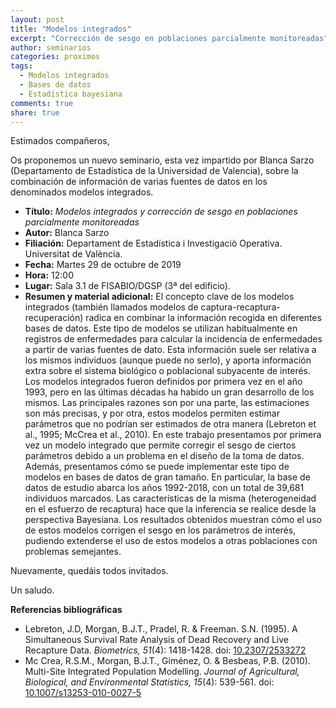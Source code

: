 ```yaml
---
layout: post
title: "Modelos integrados"
excerpt: "Corrección de sesgo en poblaciones parcialmente monitoreadas"
author: seminarios
categories: proximos
tags:
  - Modelos integrados
  - Bases de datos
  - Estadística bayesiana
comments: true
share: true
---
```


Estimados compañeros,

Os proponemos un nuevo seminario, esta vez impartido por Blanca Sarzo (Departamento de Estadística de la Universidad de Valencia), sobre la combinación de información de varias fuentes de datos en los denominados modelos integrados.

- **Título:** _Modelos integrados y corrección de sesgo en poblaciones parcialmente monitoreadas_
- **Autor:** Blanca Sarzo
- **Filiación:** Departament de Estadística i Investigaciò Operativa. Universitat de València.
- **Fecha:** Martes 29 de octubre de 2019
- **Hora:** 12:00
- **Lugar:** Sala 3.1 de FISABIO/DGSP (3ª del edificio).
- **Resumen y material adicional:** El concepto clave de los modelos integrados (también llamados modelos de captura-recaptura-recuperación) radica en combinar la información recogida en diferentes bases de datos. Este tipo de modelos se utilizan habitualmente en registros de enfermedades para calcular la incidencia de enfermedades a partir de varias fuentes de dato. Esta información suele ser relativa a los mismos individuos (aunque puede no serlo), y aporta información extra sobre el sistema biológico o poblacional subyacente de interés. Los modelos integrados fueron definidos por primera vez en el año 1993, pero en las últimas décadas ha habido un gran desarrollo de los mismos. Las principales razones son por una parte, las estimaciones son más precisas, y por otra, estos modelos permiten estimar parámetros que no podrían ser estimados de otra manera (Lebreton et al., 1995; McCrea et al., 2010). En este trabajo presentamos por primera vez un modelo integrado que permite corregir el sesgo de ciertos parámetros debido a un problema en el diseño de la toma de datos. Además, presentamos cómo se puede implementar este tipo de modelos en bases de datos de gran tamaño. En particular, la base de datos de estudio abarca los años 1992-2018, con un total de 39,681 individuos marcados. Las características de la misma (heterogeneidad en el esfuerzo de recaptura) hace que la inferencia se realice desde la perspectiva Bayesiana. Los resultados obtenidos muestran cómo el uso de estos modelos corrigen el sesgo en los parámetros de interés, pudiendo extenderse el uso de estos modelos a otras poblaciones con problemas semejantes.

Nuevamente, quedáis todos invitados.

Un saludo.

**Referencias bibliográficas**

- Lebreton, J.D, Morgan, B.J.T., Pradel, R. & Freeman. S.N. (1995). A Simultaneous Survival Rate Analysis of Dead Recovery and Live Recapture Data. *Biometrics, 51*(4): 1418-1428. doi: [10.2307/2533272 ](http://dx.doi.org/10.2307/2533272 )
- Mc Crea, R.S.M., Morgan, B.J.T., Giménez, O. & Besbeas, P.B. (2010). Multi-Site Integrated Population Modelling. *Journal of Agricultural, Biological, and Environmental Statistics, 15*(4): 539-561. doi: [10.1007/s13253-010-0027-5](http://dx.doi.org/10.1007/s13253-010-0027-5)
